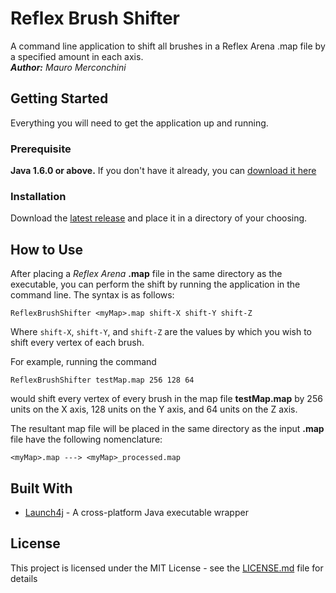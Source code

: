 # Reflex Brush Shifter
A command line application to shift all brushes in a Reflex Arena .map file by a specified amount in each axis.\
***Author:*** *Mauro Merconchini*

## Getting Started
Everything you will need to get the application up and running.

### Prerequisite
**Java 1.6.0 or above.** If you don't have it already, you can [download it here](https://www.java.com/en/download/)

### Installation
Download the [latest release](https://github.com/mauro-merconchini/ReflexBrushShifter/releases) and place it in a directory of your choosing.

## How to Use
After placing a *Reflex Arena* **.map** file in the same directory as the executable, you can perform the shift by running the application in the command line. The syntax is as follows:

```
ReflexBrushShifter <myMap>.map shift-X shift-Y shift-Z
```

Where ```shift-X```, ```shift-Y```, and ```shift-Z``` are the values by which you wish to shift every vertex of each brush.

For example, running the command

```
ReflexBrushShifter testMap.map 256 128 64
```

would shift every vertex of every brush in the map file **testMap.map** by 256 units on the X axis, 128 units on the Y axis, and 64 units on the Z axis.

The resultant map file will be placed in the same directory as the input **.map** file have the following nomenclature:

```
<myMap>.map ---> <myMap>_processed.map
```

## Built With
* [Launch4j](http://launch4j.sourceforge.net/) - A cross-platform Java executable wrapper

## License
This project is licensed under the MIT License - see the [LICENSE.md](LICENSE.md) file for details